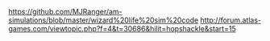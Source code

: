 https://github.com/MJRanger/am-simulations/blob/master/wizard%20life%20sim%20code
http://forum.atlas-games.com/viewtopic.php?f=4&t=30686&hilit=hopshackle&start=15
